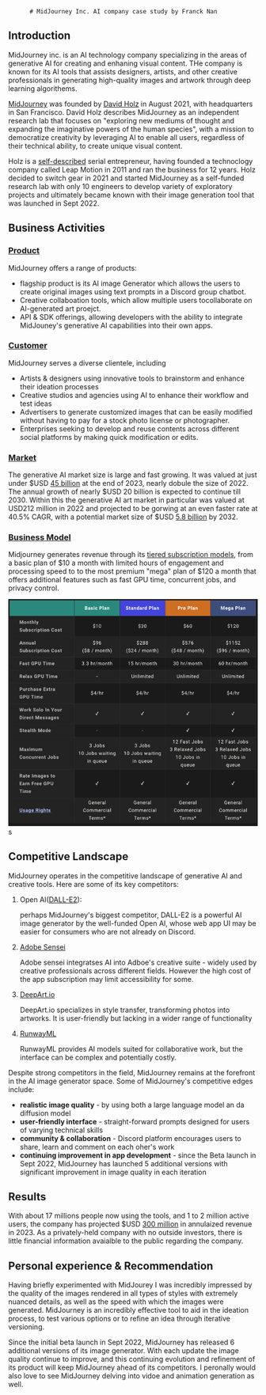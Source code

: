           # MidJourney Inc. AI company case study by Franck Nan



## Introduction


MidJourney inc. is an AI technology company specializing in the areas of generative AI for creating and enhaning visual content. THe company is known for its AI tools that assists designers, artists, and other creative professionals in generating high-quality images and artwork through deep learning algorithems.

[MidJourney](https://www.midjourney.com/home) was founded by [David Holz](https://www.linkedin.com/in/dsholtz/) in August 2021, with headquarters in San Francisco. David Holz describes MidJourney as an independent research lab that focuses on "exploring new mediums of thought and expanding the imaginative powers of the human species", with a mission to democratize creativity by leveraging AI to enable all users, regardless of their technical ability, to create unique visual content.  

Holz is a [self-described](https://www.theverge.com/2022/8/2/23287173/ai-image-generation-art-midjourney-multiverse-interview-david-holz)
 serial entrepreneur, having founded a technoclogy company called Leap Motion in 2011 and ran the business for 12 years. Holz decided to switch gear in 2021 and started MidJourney as a self-funded research lab with only 10 engineers to develop variety of exploratory projects and ultimately became known with their image generation tool that was launched in Sept 2022.


## Business Activities

### <u>Product</U>
MidJourney offers a range of products:
* flagship product is its AI image Generator which allows the users to create original images using text prompts in a Discord group chatbot. 
* Creative collaboation tools, which allow multiple users tocollaborate on AI-generated art proejct.
* API & SDK offerings, allowing developers with the ability to integrate MidJouney's generative AI capabilities into their own apps. 

### <u>Customer</U>
MidJourney serves a diverse clientele, including 
* Artists & designers using innovative tools to brainstorm and enhance their ideation processes
* Creative studios and agencies using AI to enhance their workflow and test ideas
* Advertisers to generate customized images that can be easily modified without having to pay for a stock photo license or photographer.
* Enterprises seeking to develop and reuse contents across different social platforms by making quick modification or edits.

### <u>Market</U>

The generative AI market size is large and fast growing. It was valued at just under $USD [45 billion](https://www.statista.com/forecasts/1449838/generative-ai-market-size-worldwide#:~:text=The%20generative%20AI%20market%20is,double%20the%20size%20of%202022.)
 at the end of 2023, nearly dobule the size of 2022. The annual growth of nearly $USD 20 billion is expected to continue till 2030. Within this the generative AI art market in particular was valued at USD212 million in 2022 and projected to be gorwing at an even faster rate at 40.5% CAGR, with a potential market size of $USD [5.8 billion](https://www.enterpriseappstoday.com/news/generative-ai-in-art-market-to-witness-positive-growth-at-40-5-cagr.html) by 2032.

### <u>Business Model</U>

Midjourney generates revenue through its [tiered subscription models](https://docs.midjourney.com/docs/plans), from a basic plan of $10 a month with limited hours of engagement and processing speed to to the most premium "mega" plan of $120 a month that offers additional features such as fast GPU time, concurrent jobs, and privacy control. 

![alt text](MJ_Plan-1.png)s
## Competitive Landscape
MidJourney operates in the competitive landscape of generative AI and creative tools. Here are some of its key competitors:

1. Open AI([DALL-E2](https://openai.com/dall-e-2)): 

    perhaps MidJourney's biggest competitor, DALL-E2 is a powerful AI image generator by the well-funded Open AI, whose web app UI may be easier for consumers who are not already on Discord.  

2.  [Adobe Sensei](https://business.adobe.com/products/sensei/adobe-sensei-genai.html)

    Adobe sensei integratses AI into Adboe's creative suite - widely used by creative professionals across different fields. However the high cost of the app subscription may limit accessibility for some.

3. [DeepArt.io](https://creativitywith.ai/deepartio/)

    DeepArt.io specializes in style transfer, transforming photos into artworks. It is user-friendly but lacking in a wider range of functionality
4. [RunwayML](https://runwayml.com)

    RunwayML provides AI models suited for collaborative work, but the interface can be complex and potentially costly.

Despite strong competitors in the field, MidJourney remains at the forefront in the AI image generator space. Some of MidJourney's competitive edges include:
* **realistic image quality** - by using both a large language model an da diffusion model 
* **user-friendly interface** - straight-forward prompts designed for users of varying technical skills
* **community & collaboration** - Discord platform encourages users to share, learn and comment on each oher's work
* **continuing improvement in app development** - since the Beta launch in Sept 2022, MidJourney has launched 5 additional versions with significant improvement in image quality in each iteration


## Results
With about 17 millions people now using the tools, and 1 to 2 million active users, the company has projected $USD [300 million](https://www.fastcompany.com/91033497/midjourney-most-innovative-companies-2024) in annulaized revenue in 2023. As a privately-held company with no outside investors, there is little financial information avaialble to the public regarding the company.

## Personal experience & Recommendation
Having briefly experimented with MidJourey I was incredibly impressed by the quality of the images rendered in all types of styles with extremely nuanced details, as well as the speed with which the images were generated. MidJourney is an incredibly effective tool to aid in the ideation process, to test various options or to refine an idea through iterative versioning. 

Since the initial beta launch in Sept 2022, MidJourney has released 6 additional versions of its image generator. With each update the image quality continue to improve, and this continuing evolution and refinement of its product will keep MidJourney ahead of its competitors. I peronally would also love to see MidJourney delving into vidoe and animation generation as well. 


